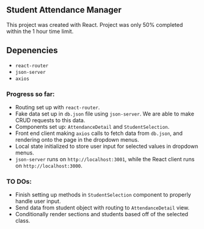 ## Student Attendance Manager
This project was created with React.
Project was only 50% completed within the 1 hour time limit. 

## Depenencies
-  `react-router`
- `json-server`
- `axios`


### Progress so far:
- Routing set up with `react-router`.
- Fake data set up in `db.json` file using `json-server`. We are able to make CRUD requests to this data.
- Components set up: `AttendanceDetail` and `StudentSelection`.
- Front end client making `axios` calls to fetch data from `db.json`, and rendering onto the page in the dropdown menus.
- Local state initialized to store user input for selected values in dropdown menus.
- `json-server` runs on `http://localhost:3001`, while the React client runs on `http://localhost:3000`.

### TO DOs:
- Finish setting up methods in `StudentSelection` component to properly handle user input.
- Send data from student object with routing to `AttendanceDetail` view.
- Conditionally render sections and students based off of the selected class.
